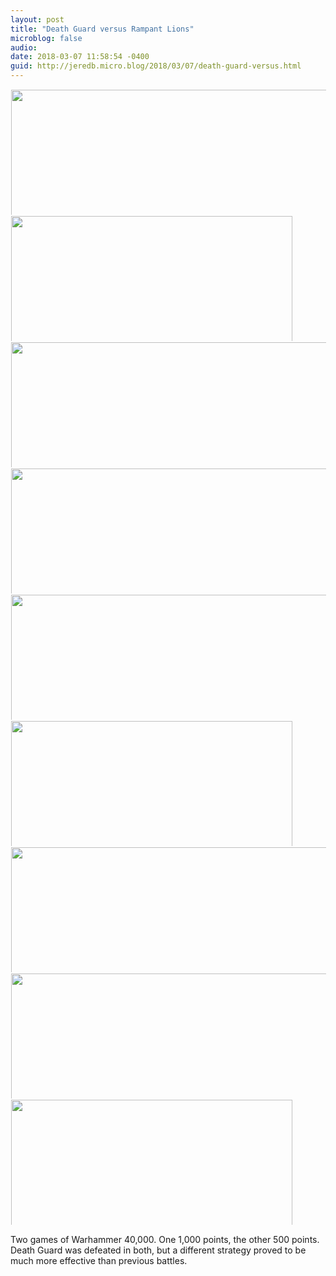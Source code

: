 ```yaml
---
layout: post
title: "Death Guard versus Rampant Lions"
microblog: false
audio: 
date: 2018-03-07 11:58:54 -0400
guid: http://jeredb.micro.blog/2018/03/07/death-guard-versus.html
---
```




<a href="http://micro.jeredb.com/uploads/2018/b1b6c97f95.jpg"><img src="http://micro.jeredb.com/uploads/2018/b1b6c97f95.jpg" width="450" height="600" style="display: inline-block; max-height: 200px; width: auto; padding: 1px;" class="sunlit_image" /></a><a href="http://micro.jeredb.com/uploads/2018/4fe4fb99b0.jpg"><img src="http://micro.jeredb.com/uploads/2018/4fe4fb99b0.jpg" width="600" height="450" style="display: inline-block; max-height: 200px; width: auto; padding: 1px;" class="sunlit_image" /></a><a href="http://micro.jeredb.com/uploads/2018/c09c7c889a.jpg"><img src="http://micro.jeredb.com/uploads/2018/c09c7c889a.jpg" width="450" height="600" style="display: inline-block; max-height: 200px; width: auto; padding: 1px;" class="sunlit_image" /></a><a href="http://micro.jeredb.com/uploads/2018/52761f90aa.jpg"><img src="http://micro.jeredb.com/uploads/2018/52761f90aa.jpg" width="450" height="600" style="display: inline-block; max-height: 200px; width: auto; padding: 1px;" class="sunlit_image" /></a><a href="http://micro.jeredb.com/uploads/2018/d410a6fbe4.jpg"><img src="http://micro.jeredb.com/uploads/2018/d410a6fbe4.jpg" width="450" height="600" style="display: inline-block; max-height: 200px; width: auto; padding: 1px;" class="sunlit_image" /></a><a href="http://micro.jeredb.com/uploads/2018/50eadcdaf3.jpg"><img src="http://micro.jeredb.com/uploads/2018/50eadcdaf3.jpg" width="600" height="450" style="display: inline-block; max-height: 200px; width: auto; padding: 1px;" class="sunlit_image" /></a><a href="http://micro.jeredb.com/uploads/2018/88dcae306c.jpg"><img src="http://micro.jeredb.com/uploads/2018/88dcae306c.jpg" width="450" height="600" style="display: inline-block; max-height: 200px; width: auto; padding: 1px;" class="sunlit_image" /></a><a href="http://micro.jeredb.com/uploads/2018/542642a325.jpg"><img src="http://micro.jeredb.com/uploads/2018/542642a325.jpg" width="450" height="600" style="display: inline-block; max-height: 200px; width: auto; padding: 1px;" class="sunlit_image" /></a><a href="http://micro.jeredb.com/uploads/2018/746789c28c.jpg"><img src="http://micro.jeredb.com/uploads/2018/746789c28c.jpg" width="600" height="450" style="display: inline-block; max-height: 200px; width: auto; padding: 1px;" class="sunlit_image" /></a>

Two games of Warhammer 40,000. One 1,000 points, the other 500 points. Death Guard was defeated in both, but a different strategy proved to be much more effective than previous battles.




